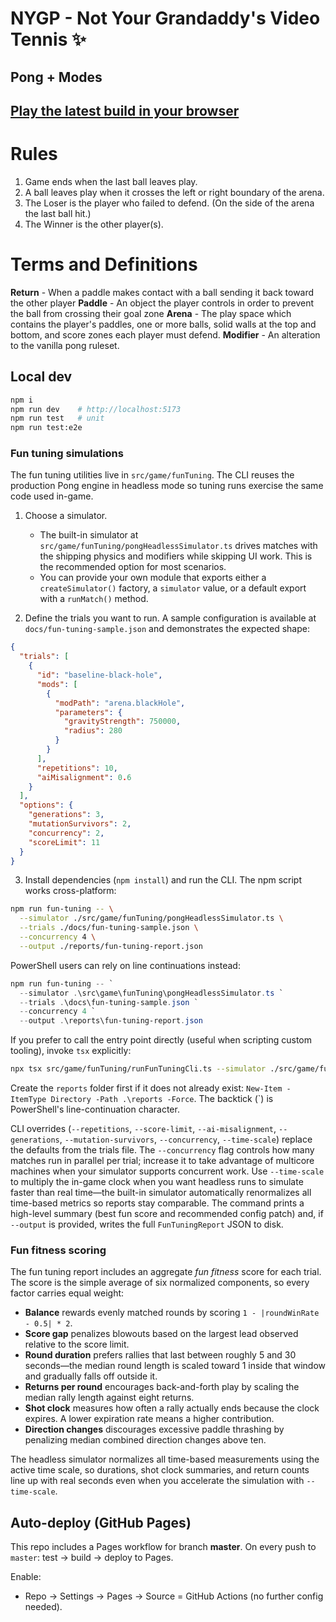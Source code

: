 # NYGP - Not Your Grandaddy's Video Tennis ✨
## Pong + Modes
## [Play the latest build in your browser](https://crossbread.github.io/vibe-jam/)

# Rules
1. Game ends when the last ball leaves play.
2. A ball leaves play when it crosses the left or right boundary of the arena.
3. The Loser is the player who failed to defend. (On the side of the arena the last ball hit.)
4. The Winner is the other player(s).

# Terms and Definitions
**Return** - When a paddle makes contact with a ball sending it back toward the other player
**Paddle** - An object the player controls in order to prevent the ball from crossing their goal zone
**Arena** - The play space which contains the player's paddles, one or more balls, solid walls at the top and bottom, and score zones each player must defend.
**Modifier** - An alteration to the vanilla pong ruleset.

## Local dev
```bash
npm i
npm run dev    # http://localhost:5173
npm run test   # unit
npm run test:e2e
```

### Fun tuning simulations

The fun tuning utilities live in `src/game/funTuning`. The CLI reuses the production Pong engine in headless mode so tuning runs exercise the same code used in-game.

1. Choose a simulator.
   - The built-in simulator at `src/game/funTuning/pongHeadlessSimulator.ts` drives matches with the shipping physics and modifiers while skipping UI work. This is the recommended option for most scenarios.
   - You can provide your own module that exports either a `createSimulator()` factory, a `simulator` value, or a default export with a `runMatch()` method.

2. Define the trials you want to run. A sample configuration is available at `docs/fun-tuning-sample.json` and demonstrates the expected shape:

```json
{
  "trials": [
    {
      "id": "baseline-black-hole",
      "mods": [
        {
          "modPath": "arena.blackHole",
          "parameters": {
            "gravityStrength": 750000,
            "radius": 280
          }
        }
      ],
      "repetitions": 10,
      "aiMisalignment": 0.6
    }
  ],
  "options": {
    "generations": 3,
    "mutationSurvivors": 2,
    "concurrency": 2,
    "scoreLimit": 11
  }
}
```

3. Install dependencies (`npm install`) and run the CLI. The npm script works cross-platform:

```bash
npm run fun-tuning -- \
  --simulator ./src/game/funTuning/pongHeadlessSimulator.ts \
  --trials ./docs/fun-tuning-sample.json \
  --concurrency 4 \
  --output ./reports/fun-tuning-report.json
```

PowerShell users can rely on line continuations instead:

```powershell
npm run fun-tuning -- `
  --simulator .\src\game\funTuning\pongHeadlessSimulator.ts `
  --trials .\docs\fun-tuning-sample.json `
  --concurrency 4 `
  --output .\reports\fun-tuning-report.json
```

If you prefer to call the entry point directly (useful when scripting custom tooling), invoke `tsx` explicitly:

```bash
npx tsx src/game/funTuning/runFunTuningCli.ts --simulator ./src/game/funTuning/pongHeadlessSimulator.ts --trials ./docs/fun-tuning-sample.json --concurrency 1 --output ./reports/fun-tuning-report.json
```

Create the `reports` folder first if it does not already exist: `New-Item -ItemType Directory -Path .\reports -Force`. The backtick (`) is PowerShell's line-continuation character.

CLI overrides (`--repetitions`, `--score-limit`, `--ai-misalignment`, `--generations`, `--mutation-survivors`, `--concurrency`, `--time-scale`)
replace the defaults from the trials file. The `--concurrency` flag controls how many matches run in parallel per trial; increase
it to take advantage of multicore machines when your simulator supports concurrent work. Use `--time-scale` to multiply the in-game clock when you want headless runs to simulate faster than real time—the built-in simulator automatically renormalizes all time-based metrics so reports stay comparable. The command prints a high-level summary
(best fun score and recommended config patch) and, if `--output` is provided, writes the full `FunTuningReport` JSON to disk.

### Fun fitness scoring

The fun tuning report includes an aggregate *fun fitness* score for each trial. The score is the simple average of six normalized components, so every factor carries equal weight:

- **Balance** rewards evenly matched rounds by scoring `1 - |roundWinRate - 0.5| * 2`.
- **Score gap** penalizes blowouts based on the largest lead observed relative to the score limit.
- **Round duration** prefers rallies that last between roughly 5 and 30 seconds—the median round length is scaled toward 1 inside that window and gradually falls off outside it.
- **Returns per round** encourages back-and-forth play by scaling the median rally length against eight returns.
- **Shot clock** measures how often a rally actually ends because the clock expires. A lower expiration rate means a higher contribution.
- **Direction changes** discourages excessive paddle thrashing by penalizing median combined direction changes above ten.

The headless simulator normalizes all time-based measurements using the active time scale, so durations, shot clock summaries, and return counts line up with real seconds even when you accelerate the simulation with `--time-scale`.

## Auto-deploy (GitHub Pages)
This repo includes a Pages workflow for branch **master**. On every push to `master`: test → build → deploy to Pages.

Enable:
- Repo → Settings → Pages → Source = GitHub Actions (no further config needed).

